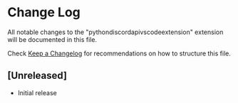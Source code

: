 # Change Log

All notable changes to the "pythondiscordapivscodeextension" extension will be documented in this file.

Check [Keep a Changelog](http://keepachangelog.com/) for recommendations on how to structure this file.

## [Unreleased]

- Initial release